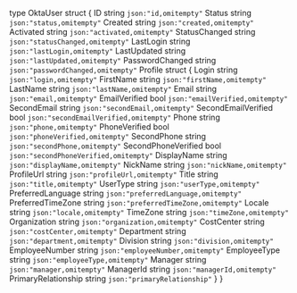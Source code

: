 type OktaUser struct {
	ID                    string `json:"id,omitempty"`
	Status                string `json:"status,omitempty"`
	Created               string `json:"created,omitempty"`
	Activated             string `json:"activated,omitempty"`
	StatusChanged         string `json:"statusChanged,omitempty"`
	LastLogin             string `json:"lastLogin,omitempty"`
	LastUpdated           string `json:"lastUpdated,omitempty"`
	PasswordChanged       string `json:"passwordChanged,omitempty"`
	Profile               struct {
		Login                     string `json:"login,omitempty"`
		FirstName                 string `json:"firstName,omitempty"`
		LastName                  string `json:"lastName,omitempty"`
		Email                     string `json:"email,omitempty"`
		EmailVerified             bool   `json:"emailVerified,omitempty"`
		SecondEmail               string `json:"secondEmail,omitempty"`
		SecondEmailVerified       bool   `json:"secondEmailVerified,omitempty"`
		Phone                     string `json:"phone,omitempty"`
		PhoneVerified             bool   `json:"phoneVerified,omitempty"`
		SecondPhone               string `json:"secondPhone,omitempty"`
		SecondPhoneVerified       bool   `json:"secondPhoneVerified,omitempty"`
		DisplayName               string `json:"displayName,omitempty"`
		NickName                  string `json:"nickName,omitempty"`
		ProfileUrl                string `json:"profileUrl,omitempty"`
		Title                     string `json:"title,omitempty"`
		UserType                  string `json:"userType,omitempty"`
		PreferredLanguage         string `json:"preferredLanguage,omitempty"`
		PreferredTimeZone         string `json:"preferredTimeZone,omitempty"`
		Locale                    string `json:"locale,omitempty"`
		TimeZone                  string `json:"timeZone,omitempty"`
		Organization              string `json:"organization,omitempty"`
		CostCenter                string `json:"costCenter,omitempty"`
		Department                string `json:"department,omitempty"`
		Division                  string `json:"division,omitempty"`
		EmployeeNumber            string `json:"employeeNumber,omitempty"`
		EmployeeType              string `json:"employeeType,omitempty"`
		Manager                   string `json:"manager,omitempty"`
		ManagerId                 string `json:"managerId,omitempty"`
		PrimaryRelationship       string `json:"primaryRelationship"`
	}
}